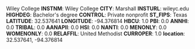 
Wiley College
**INSTNM**: Wiley College 
**CITY**: Marshall 
**INSTURL**: wileyc.edu 
**HIGHDEG**: Bachelor's degree 
**CONTROL**: Private nonprofit 
**ST_FIPS**: Texas 
**LATITUDE**: 32.537641 
**LONGITUDE**: -94.376814 
**HBCU**: 1.0 
**PBI**: 0.0 
**ANNHI**: 0.0 
**TRIBAL**: 0.0 
**AANAPII**: 0.0 
**HSI**: 0.0 
**NANTI**: 0.0 
**MENONLY**: 0.0 
**WOMENONLY**: 0.0 
**RELAFFIL**: United Methodist 
**CURROPER**: 1.0 
**location**: 32.537641, -94.376814 